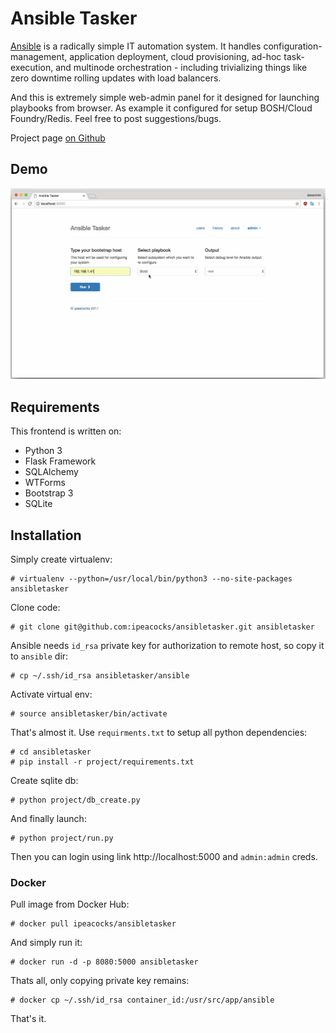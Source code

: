 # Ansible Tasker

<p><a href="https://github.com/ansible">Ansible</a> is a radically simple IT automation system. It handles configuration-management, application deployment, cloud provisioning, ad-hoc task-execution, and multinode orchestration - including trivializing things like zero downtime rolling updates with load balancers.</p>
<p>And this is extremely simple web-admin panel for it designed for launching playbooks from browser. As example it configured for setup BOSH/Cloud Foundry/Redis. Feel free to post suggestions/bugs.</p>
<p>Project page <a href="https://github.com/ipeacocks/ansibletasker">on Github</a></p>

## Demo

<p align="center">
  <img src="screenshots/ansibletasker.gif" />
</p>

## Requirements

This frontend is written on:

* Python 3
* Flask Framework
* SQLAlchemy
* WTForms
* Bootstrap 3
* SQLite


## Installation

Simply create virtualenv:
```
# virtualenv --python=/usr/local/bin/python3 --no-site-packages ansibletasker
```
Clone code:
```
# git clone git@github.com:ipeacocks/ansibletasker.git ansibletasker
```
Ansible needs `id_rsa` private key for authorization to remote host, so copy it to `ansible` dir:
```
# cp ~/.ssh/id_rsa ansibletasker/ansible
```
Activate virtual env:
```
# source ansibletasker/bin/activate
```
That's almost it. Use `requirments.txt` to setup all python dependencies:
```
# cd ansibletasker
# pip install -r project/requirements.txt
```
Create sqlite db:
```
# python project/db_create.py
```
And finally launch:
```
# python project/run.py
```
Then you can login using link http://localhost:5000 and `admin:admin` creds.

### Docker

Pull image from Docker Hub:
```
# docker pull ipeacocks/ansibletasker
```
And simply run it:
```
# docker run -d -p 8080:5000 ansibletasker
```
Thats all, only copying private key remains:
```
# docker cp ~/.ssh/id_rsa container_id:/usr/src/app/ansible
```
That's it.
